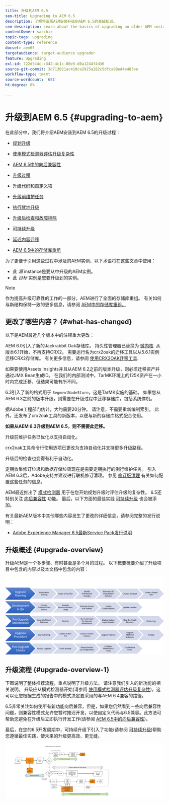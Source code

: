 ```yaml
---
title: 升级到AEM 6.5
seo-title: Upgrading to AEM 6.5
description: 了解将旧版AEM安装升级到AEM 6.5的基础知识。
seo-description: Learn about the basics of upgrading an older AEM installation to AEM 6.5.
contentOwner: sarchiz
topic-tags: upgrading
content-type: reference
docset: aem65
targetaudience: target-audience upgrader
feature: Upgrading
exl-id: 722d544c-c342-4c1c-80e5-d0a1244f4d36
source-git-commit: 3d713021ac410ca2925a282c5dfca98ed4e483ee
workflow-type: tm+mt
source-wordcount: '681'
ht-degree: 0%

---
```


# 升级到AEM 6.5 {#upgrading-to-aem}

在此部分中，我们将介绍AEM安装到AEM 6.5的升级过程：

* [规划升级](/help/sites-deploying/upgrade-planning.md)
* [使用模式检测器评估升级复杂性](/help/sites-deploying/pattern-detector.md)
* [AEM 6.5中的向后兼容性](/help/sites-deploying/backward-compatibility.md)

   <!--* [Using Offline Reindexing To Reduce Downtime During an Upgrade](/help/sites-deploying/upgrade-offline-reindexing.md)-->
* [升级过程](/help/sites-deploying/upgrade-procedure.md)
* [升级代码和自定义项](/help/sites-deploying/upgrading-code-and-customizations.md)
* [升级前维护任务](/help/sites-deploying/pre-upgrade-maintenance-tasks.md)
* [执行就地升级](/help/sites-deploying/in-place-upgrade.md)
* [升级后检查和故障排除](/help/sites-deploying/post-upgrade-checks-and-troubleshooting.md)
* [可持续升级](/help/sites-deploying/sustainable-upgrades.md)
* [延迟内容迁移](/help/sites-deploying/lazy-content-migration.md)
* [AEM 6.5中的存储库重组](/help/sites-deploying/repository-restructuring.md)

为了更便于引用这些过程中涉及的AEM实例，以下术语将在这些文章中使用：

* 此 *源* instance是要从中升级的AEM实例。
* 此 *目标* 实例是您要升级到的实例。

>[!NOTE]
>
>作为提高升级可靠性的工作的一部分，AEM进行了全面的存储库重组。 有关如何与新结构保持一致的更多信息，请参阅 [AEM中的存储库重组。](/help/sites-deploying/repository-restructuring.md)

## 更改了哪些内容？ {#what-has-changed}

以下是AEM最近几个版本中的注释重大更改：

AEM 6.0引入了新的Jackrabbit Oak存储库。 持久性管理器已替换为 [微内核](/help/sites-deploying/platform.md#contentbody_title_4). 从版本6.1开始，不再支持CRX2。 需要运行名为crx2oak的迁移工具以从5.6.1实例迁移CRX2存储库。 有关更多信息，请参阅 [使用CRX2OAK迁移工具](/help/sites-deploying/using-crx2oak.md).

如果要使用Assets Insights并且从AEM 6.2之前的版本升级，则必须迁移资产并通过JMX Bean生成ID。 在我们的内部测试中，TarMK环境上的125K资产在一小时内完成迁移，但结果可能有所不同。

6.3引入了新的格式用于 `SegmentNodeStore`，这是TarMK实施的基础。 如果您从AEM 6.3之前的版本升级，则需要在升级过程中迁移存储库，包括系统停机。

据Adobe工程部门估计，大约需要20分钟。 请注意，不需要重新编制索引。 此外，还发布了crx2oak工具的新版本，以便与新的存储库格式配合使用。

**如果从AEM 6.3升级到AEM 6.5，则不需要此迁移。**

升级前维护任务已优化以支持自动化。

crx2oak工具命令行使用选项已更改为支持自动化并支持更多升级路径。

升级后的检查也变得有利于自动化。

定期收集修订垃圾和数据存储垃圾现在是需要定期执行的例行维护任务。 引入AEM 6.3后，Adobe支持并建议进行联机修订清理。 参见 [修订版清理](/help/sites-deploying/revision-cleanup.md) 有关如何配置这些任务的信息。

AEM最近推出了 [模式检测器](/help/sites-deploying/pattern-detector.md) 用于在您开始规划升级时评估升级的复杂性。 6.5还特别关注 [向后兼容性](/help/sites-deploying/backward-compatibility.md) 功能。 最后，以下方面的最佳实践 [可持续升级](/help/sites-deploying/sustainable-upgrades.md) 也会被添加。

有关最新AEM版本中其他哪些内容发生了更改的详细信息，请参阅完整的发行说明：

* [Adobe Experience Manager 6.5最新Service Pack发行说明](/help/release-notes/release-notes.md)

## 升级概述 {#upgrade-overview}

升级AEM是一个多步骤、有时甚至是多个月的过程。 以下概要概要介绍了升级项目中包含的内容以及本文档中包含的内容：

![screen_shot_2018-03-30at80708am](assets/screen_shot_2018-03-30at80708am.png)

## 升级流程 {#upgrade-overview-1}

下图说明了整体推荐流程，重点说明了升级方法。 请注意我们引入的新功能的相关说明。 升级应从模式检测器开始(请参阅 [使用模式检测器评估升级复杂性](/help/sites-deploying/pattern-detector.md))，这可以让您根据生成的报告中的模式决定要采用的与AEM 6.4兼容的路径。

6.5非常关注如何使所有新功能向后兼容，但是，如果您仍然看到一些向后兼容性问题，则兼容性模式允许您暂时推迟开发，以使自定义代码与6.5兼容。此方法可帮助您避免在升级后立即执行开发工作(请参阅 [AEM 6.5中的向后兼容性](/help/sites-deploying/backward-compatibility.md))。

最后，在您的6.5开发周期中，可持续升级下引入了功能(请参阅 [可持续升级](/help/sites-deploying/sustainable-upgrades.md))帮助您遵循最佳实践，使未来的升级更高效、更无缝。

![6_4_upgrade_overviewflowchart-newpage3](assets/6_4_upgrade_overviewflowchart-newpage3.png)

